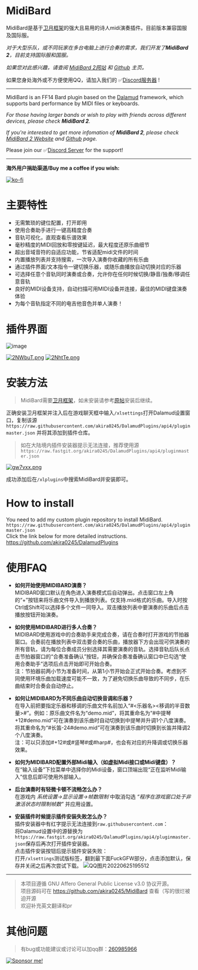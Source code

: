 # **MidiBard**

MidiBard是基于[卫月框架](https://bbs.tggfl.com/topic/32/dalamud-%E5%8D%AB%E6%9C%88%E6%A1%86%E6%9E%B6)的强大且易用的诗人midi演奏插件。目前版本兼容国服及国际服。

*对于大型乐队，或不同玩家在多台电脑上进行合奏的需求，我们开发了**MidiBard 2**，目前支持国际服和国服。*

*如果您对此感兴趣，请查阅 [MidiBard 2网站](https://midibard.org/) 和 [Github](https://github.com/reckhou/MidiBard2) 主页。*

如果您身处海外或不方便使用QQ，请加入我们的 ✅[Discord服务器](https://discord.gg/sMUACqqKzF) !
___

MidiBard is an FF14 Bard plugin based on the [Dalamud](https://github.com/goatcorp/Dalamud) framework, which supports bard performance by MIDI files or keyboards.

*For those having larger bands or wish to play with friends across different devices, please check **MidiBard 2**.*

*If you're interested to get more infomation of **MidiBard 2**, please check [MidiBard 2 Website](https://midibard.org/) and [Github](https://github.com/reckhou/MidiBard2) page.*

Please join our ✅[Discord Server](https://discord.gg/xvNhquhnVT) for the support!
___
**海外用户捐助渠道/Buy me a coffee if you wish:**

[![ko-fi](https://ko-fi.com/img/githubbutton_sm.svg)](https://ko-fi.com/L3L6CQMMD)


# 主要特性
* 无需繁琐的键位配置，打开即用
* 使用合奏助手进行一键高精度合奏
* 音轨可视化，直观查看乐谱效果
* 毫秒精度的MIDI回放和零按键延迟，最大程度还原乐曲细节
* 超出音域音符的自适应功能，节省适配midi文件的时间
* 内置播放列表并支持搜索，一次导入演奏你收藏的所有乐曲
* 通过插件界面/文本指令一键切换乐器，或随乐曲播放自动切换对应的乐器
* 可选择任意个音轨同时演奏或合奏，允许你在任何时候切换/静音/独奏/移调任意音轨
* 良好的MIDI设备支持，自动扫描可用MIDI设备并连接，最佳的MIDI键盘演奏体验
* 为每个音轨指定不同的电吉他音色并单人演奏！

# 插件界面
![image](https://user-images.githubusercontent.com/33274390/152686485-cc882039-3395-4e88-8568-efaf2b838406.png)

[![2NWbuT.png](https://z3.ax1x.com/2021/06/05/2NWbuT.png)](https://imgtu.com/i/2NWbuT)
[![2NhtTe.png](https://z3.ax1x.com/2021/06/05/2NhtTe.png)](https://imgtu.com/i/2NhtTe)

# 安装方法
> MidiBard需要[卫月框架](https://bbs.tggfl.com/topic/32/dalamud-%E5%8D%AB%E6%9C%88%E6%A1%86%E6%9E%B6)，如未安装请参考[原帖](https://bbs.tggfl.com/topic/32/dalamud-%E5%8D%AB%E6%9C%88%E6%A1%86%E6%9E%B6)安装后继续。

正确安装卫月框架并注入后在游戏聊天框中输入`/xlsettings`打开Dalamud设置窗口，复制该源  
`https://raw.githubusercontent.com/akira0245/DalamudPlugins/api4/pluginmaster.json` 并将其添加到插件仓库。  
> 如在大陆境内插件安装器提示无法连接，推荐使用源`https://raw.fastgit.org/akira0245/DalamudPlugins/api4/pluginmaster.json`

[![gw7vxx.png](https://z3.ax1x.com/2021/05/12/gw7vxx.png)](https://imgtu.com/i/gw7vxx)

成功添加后在`/xlplugins`中搜索MidiBard并安装即可。

# How to install
You need to add my custom plugin repository to install MidiBard.  
`https://raw.githubusercontent.com/akira0245/DalamudPlugins/api4/pluginmaster.json`  
Click the link below for more detailed instructions.  
https://github.com/akira0245/DalamudPlugins

# 使用FAQ
* **如何开始使用MIDIBARD演奏？**  
MIDIBARD窗口默认在角色进入演奏模式后自动弹出。点击窗口左上角的“+”按钮来将乐曲文件导入到播放列表。仅支持.mid格式的乐曲。导入时按Ctrl或Shift可以选择多个文件一同导入。双击播放列表中要演奏的乐曲后点击播放按钮开始演奏。

* **如何使用MIDIBARD进行多人合奏？**  
MIDIBARD使用游戏中的合奏助手来完成合奏，请在合奏时打开游戏的节拍器窗口。合奏前在播放列表中双击要合奏的乐曲，播放器下方会出现可供演奏的所有音轨，请为每位合奏成员分别选择其需要演奏的音轨。选择音轨后队长点击节拍器窗口的“合奏准备确认”按钮，并确保合奏准备确认窗口中已勾选“使用合奏助手”选项后点击开始即可开始合奏。  
注：节拍器前两小节为准备时间，从第1小节开始会正式开始合奏。考虑到不同使用环境乐曲加载速度可能不一致，为了避免切换乐曲导致的不同步，在乐曲结束时合奏会自动停止。

* **如何让MIDIBARD为不同乐曲自动切换音调和乐器？**  
在导入前把要指定乐器和移调的乐曲文件名前加入“#<乐器名><移调的半音数量>#”。例如：原乐曲文件名为“demo.mid”，将其重命名为“#中提琴+12#demo.mid”可在演奏到该乐曲时自动切换到中提琴并升调1个八度演奏。将其重命名为“#长笛-24#demo.mid”可在演奏到该乐曲时切换到长笛并降调2个八度演奏。  
注：可以只添加#+12#或#竖琴#或#harp#，也会有对应的升降调或切换乐器效果。

* **如何为MIDIBARD配置外部Midi输入（如虚拟Midi接口或Midi键盘）？**  
在“输入设备”下拉菜单中选择你的Midi设备，窗口顶端出现“正在监听Midi输入”信息后即可使用外部输入。

* **后台演奏时有轻微卡顿不流畅怎么办？**  
在游戏内 *系统设置→显示设置→帧数限制* 中取消勾选 *“程序在游戏窗口处于非激活状态时限制帧数”* 并应用设置。

* **安装插件时候提示插件安装失败怎么办？**  
插件安装器中有红字提示无法连接到`raw.githubusercontent.com`：  
将Dalamud设置中的源替换为`https://raw.fastgit.org/akira0245/DalamudPlugins/api4/pluginmaster.json`保存后再次打开插件安装器。  
点击插件安装按钮后提示插件安装失败：  
打开`/xlsettings`测试版标签，翻到最下面FuckGFW部分，点击添加默认，保存并关闭之后再次尝试下载。
![QQ图片20220625195512](https://user-images.githubusercontent.com/33274390/175773221-3e5375b6-37c8-469c-a9b9-0e30fa9b75a2.jpg)

---
> 本项目遵循 GNU Affero General Public License v3.0 协议开源。  
> 项目源码可在 https://github.com/akira0245/MidiBard 查看（写的很烂被迫开源  
> 欢迎补充英文翻译和pr


# 其他问题

> 有bug或功能建议或讨论可以加qq群：[260985966](https://jq.qq.com/?_wv=1027&k=7pOgqqZK)  

[![Sponsor me!](https://img.shields.io/badge/Sponsor%20me!-brightgreen?logo=wechat&logoColor=white&style=flat-square)](https://akira0245.github.io/pay/)
